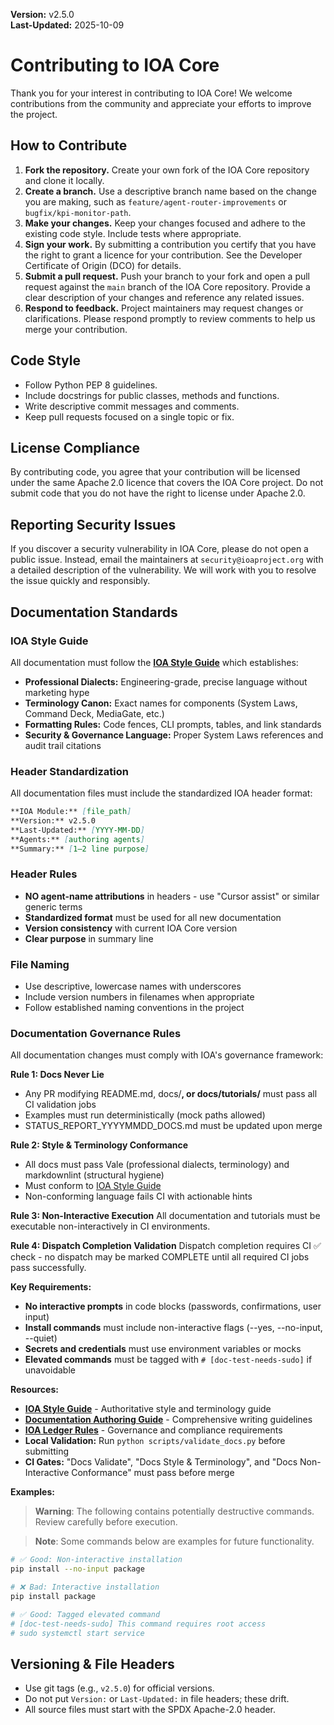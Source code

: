 **Version:** v2.5.0  
**Last-Updated:** 2025-10-09

# Contributing to IOA Core

Thank you for your interest in contributing to IOA Core!  We welcome contributions from the community and appreciate your efforts to improve the project.

## How to Contribute

1. **Fork the repository.**  Create your own fork of the IOA Core repository and clone it locally.
2. **Create a branch.**  Use a descriptive branch name based on the change you are making, such as `feature/agent-router-improvements` or `bugfix/kpi-monitor-path`.
3. **Make your changes.**  Keep your changes focused and adhere to the existing code style.  Include tests where appropriate.
4. **Sign your work.**  By submitting a contribution you certify that you have the right to grant a licence for your contribution.  See the Developer Certificate of Origin (DCO) for details.
5. **Submit a pull request.**  Push your branch to your fork and open a pull request against the `main` branch of the IOA Core repository.  Provide a clear description of your changes and reference any related issues.
6. **Respond to feedback.**  Project maintainers may request changes or clarifications.  Please respond promptly to review comments to help us merge your contribution.

## Code Style

* Follow Python PEP 8 guidelines.
* Include docstrings for public classes, methods and functions.
* Write descriptive commit messages and comments.
* Keep pull requests focused on a single topic or fix.

## License Compliance

By contributing code, you agree that your contribution will be licensed under the same Apache 2.0 licence that covers the IOA Core project.  Do not submit code that you do not have the right to license under Apache 2.0.

## Reporting Security Issues

If you discover a security vulnerability in IOA Core, please do not open a public issue.  Instead, email the maintainers at `security@ioaproject.org` with a detailed description of the vulnerability.  We will work with you to resolve the issue quickly and responsibly.

## Documentation Standards

### IOA Style Guide
All documentation must follow the **[IOA Style Guide](docs/external/OPS_GUIDES.md)** which establishes:
- **Professional Dialects:** Engineering-grade, precise language without marketing hype
- **Terminology Canon:** Exact names for components (System Laws, Command Deck, MediaGate, etc.)
- **Formatting Rules:** Code fences, CLI prompts, tables, and link standards
- **Security & Governance Language:** Proper System Laws references and audit trail citations

### Header Standardization
All documentation files must include the standardized IOA header format:

```markdown
**IOA Module:** [file_path]  
**Version:** v2.5.0  
**Last-Updated:** [YYYY-MM-DD]  
**Agents:** [authoring agents]  
**Summary:** [1–2 line purpose]
```

### Header Rules
- **NO agent-name attributions** in headers - use "Cursor assist" or similar generic terms
- **Standardized format** must be used for all new documentation
- **Version consistency** with current IOA Core version
- **Clear purpose** in summary line

### File Naming
- Use descriptive, lowercase names with underscores
- Include version numbers in filenames when appropriate
- Follow established naming conventions in the project

### Documentation Governance Rules
All documentation changes must comply with IOA's governance framework:

**Rule 1: Docs Never Lie**
- Any PR modifying README.md, docs/**, or docs/tutorials/** must pass all CI validation jobs
- Examples must run deterministically (mock paths allowed)
- STATUS_REPORT_YYYYMMDD_DOCS.md must be updated upon merge

**Rule 2: Style & Terminology Conformance**
- All docs must pass Vale (professional dialects, terminology) and markdownlint (structural hygiene)
- Must conform to [IOA Style Guide](docs/external/OPS_GUIDES.md)
- Non-conforming language fails CI with actionable hints

**Rule 3: Non-Interactive Execution**
All documentation and tutorials must be executable non-interactively in CI environments.

**Rule 4: Dispatch Completion Validation**
Dispatch completion requires CI ✅ check - no dispatch may be marked COMPLETE until all required CI jobs pass successfully.

**Key Requirements:**
- **No interactive prompts** in code blocks (passwords, confirmations, user input)
- **Install commands** must include non-interactive flags (--yes, --no-input, --quiet)
- **Secrets and credentials** must use environment variables or mocks
- **Elevated commands** must be tagged with `# [doc-test-needs-sudo]` if unavoidable

**Resources:**
- **[IOA Style Guide](docs/external/OPS_GUIDES.md)** - Authoritative style and terminology guide
- **[Documentation Authoring Guide](docs/external/OPS_GUIDES.md)** - Comprehensive writing guidelines
- **[IOA Ledger Rules](docs/external/OPS_GUIDES.md)** - Governance and compliance requirements
- **Local Validation:** Run `python scripts/validate_docs.py` before submitting
- **CI Gates:** "Docs Validate", "Docs Style & Terminology", and "Docs Non-Interactive Conformance" must pass before merge

**Examples:**
> **Warning**: The following contains potentially destructive commands. 
> Review carefully before execution.

> **Note**: Some commands below are examples for future functionality.

```bash
# ✅ Good: Non-interactive installation
pip install --no-input package

# ❌ Bad: Interactive installation
pip install package

# ✅ Good: Tagged elevated command
# [doc-test-needs-sudo] This command requires root access
# sudo systemctl start service
```

## Versioning & File Headers

- Use git tags (e.g., `v2.5.0`) for official versions.
- Do not put `Version:` or `Last-Updated:` in file headers; these drift.
- All source files must start with the SPDX Apache-2.0 header.